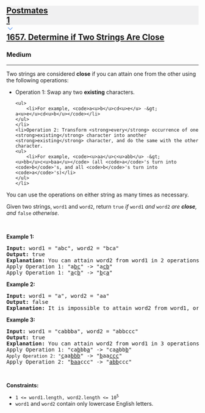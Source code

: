 <h2><a href="https://leetcode.com/problems/determine-if-two-strings-are-close/"><div id="big-omega-company-tags"><div id="big-omega-topbar"><div class="companyTagsContainer" style="overflow-x: scroll; flex-wrap: nowrap;"><div class="companyTagsContainer--tag" style="background-color: rgba(0, 10, 32, 0.05); --darkreader-inline-bgcolor: rgba(0, 8, 26, 0.05);" data-darkreader-inline-bgcolor=""><div>Postmates</div><div class="companyTagsContainer--tagOccurence">1</div></div></div><div class="companyTagsContainer--chevron"><div><svg version="1.1" id="icon" xmlns="http://www.w3.org/2000/svg" xmlns:xlink="http://www.w3.org/1999/xlink" x="0px" y="0px" viewBox="0 0 32 32" fill="#4087F1" xml:space="preserve" style="width: 20px; --darkreader-inline-fill: #4aa0f2;" data-darkreader-inline-fill=""><polygon points="16,22 6,12 7.4,10.6 16,19.2 24.6,10.6 26,12 "></polygon><rect id="_x3C_Transparent_Rectangle_x3E_" class="st0" fill="none" width="32" height="32"></rect></svg></div></div></div></div>1657. Determine if Two Strings Are Close</a></h2><h3>Medium</h3><hr><div><p>Two strings are considered <strong>close</strong> if you can attain one from the other using the following operations:</p>

<ul>
	<li>Operation 1: Swap any two <strong>existing</strong> characters.

	<ul>
		<li>For example, <code>a<u>b</u>cd<u>e</u> -&gt; a<u>e</u>cd<u>b</u></code></li>
	</ul>
	</li>
	<li>Operation 2: Transform <strong>every</strong> occurrence of one <strong>existing</strong> character into another <strong>existing</strong> character, and do the same with the other character.
	<ul>
		<li>For example, <code><u>aa</u>c<u>abb</u> -&gt; <u>bb</u>c<u>baa</u></code> (all <code>a</code>'s turn into <code>b</code>'s, and all <code>b</code>'s turn into <code>a</code>'s)</li>
	</ul>
	</li>
</ul>

<p>You can use the operations on either string as many times as necessary.</p>

<p>Given two strings, <code>word1</code> and <code>word2</code>, return <code>true</code><em> if </em><code>word1</code><em> and </em><code>word2</code><em> are <strong>close</strong>, and </em><code>false</code><em> otherwise.</em></p>

<p>&nbsp;</p>
<p><strong class="example">Example 1:</strong></p>

<pre><strong>Input:</strong> word1 = "abc", word2 = "bca"
<strong>Output:</strong> true
<strong>Explanation:</strong> You can attain word2 from word1 in 2 operations.
Apply Operation 1: "a<u>bc</u>" -&gt; "a<u>cb</u>"
Apply Operation 1: "<u>a</u>c<u>b</u>" -&gt; "<u>b</u>c<u>a</u>"
</pre>

<p><strong class="example">Example 2:</strong></p>

<pre><strong>Input:</strong> word1 = "a", word2 = "aa"
<strong>Output:</strong> false
<strong>Explanation: </strong>It is impossible to attain word2 from word1, or vice versa, in any number of operations.
</pre>

<p><strong class="example">Example 3:</strong></p>

<pre><strong>Input:</strong> word1 = "cabbba", word2 = "abbccc"
<strong>Output:</strong> true
<strong>Explanation:</strong> You can attain word2 from word1 in 3 operations.
Apply Operation 1: "ca<u>b</u>bb<u>a</u>" -&gt; "ca<u>a</u>bb<u>b</u>"
<code>Apply Operation 2: "</code><u>c</u>aa<u>bbb</u>" -&gt; "<u>b</u>aa<u>ccc</u>"
Apply Operation 2: "<u>baa</u>ccc" -&gt; "<u>abb</u>ccc"
</pre>

<p>&nbsp;</p>
<p><strong>Constraints:</strong></p>

<ul>
	<li><code>1 &lt;= word1.length, word2.length &lt;= 10<sup>5</sup></code></li>
	<li><code>word1</code> and <code>word2</code> contain only lowercase English letters.</li>
</ul>
</div>